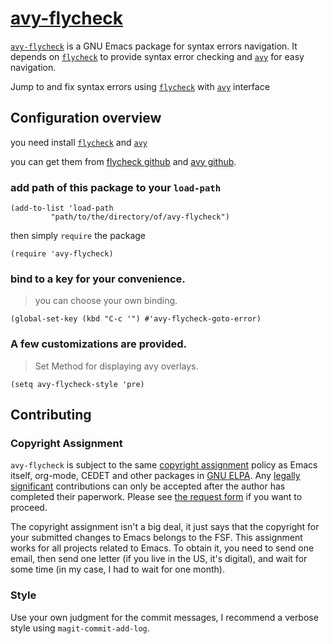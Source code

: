 # [avy-flycheck](https://github.com/magicdirac/avy-flycheck)
[`avy-flycheck`](https://github.com/magicdirac/avy-flycheck) is a GNU Emacs package for syntax errors navigation. It depends on  [`flycheck`](http://www.flycheck.org) to provide syntax error checking and  [`avy`](https://github.com/abo-abo/avy) for easy navigation.

Jump to and fix syntax errors using [`flycheck`](http://www.flycheck.org) with [`avy`](https://github.com/abo-abo/avy) interface

## Configuration overview
you need install [`flycheck`](http://www.flycheck.org) and [`avy`](https://github.com/abo-abo/avy)

you can get them from [flycheck github](https://github.com/flycheck/flycheck) and [avy github](https://github.com/abo-abo/avy).

### add path of this package to your `load-path`
```elisp
(add-to-list 'load-path
	     "path/to/the/directory/of/avy-flycheck")
```
then simply `require` the package
```elisp
(require 'avy-flycheck)
```

### bind to a key for your convenience.
>you can choose your own binding.
```elisp
(global-set-key (kbd "C-c '") #'avy-flycheck-goto-error)
```

### A few customizations are provided.
>Set Method for displaying avy overlays.
```elisp
(setq avy-flycheck-style 'pre)
```

## Contributing

### Copyright Assignment

`avy-flycheck` is subject to the same [copyright assignment](http://www.gnu.org/prep/maintain/html_node/Copyright-Papers.html) policy as Emacs itself, org-mode, CEDET and other packages in [GNU ELPA](http://elpa.gnu.org/packages/). Any [legally significant](http://www.gnu.org/prep/maintain/html_node/Legally-Significant.html#Legally-Significant) contributions can only be accepted after the author has completed their paperwork. Please see [the request form](http://git.savannah.gnu.org/cgit/gnulib.git/tree/doc/Copyright/request-assign.future) if you want to proceed.

The copyright assignment isn't a big deal, it just says that the copyright for your submitted changes to Emacs belongs to the FSF. This assignment works for all projects related to Emacs. To obtain it, you need to send one email, then send one letter (if you live in the US, it's digital), and wait for some time (in my case, I had to wait for one month).

### Style

Use your own judgment for the commit messages, I recommend a verbose style using `magit-commit-add-log`.
